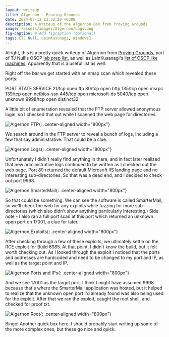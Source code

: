 ```yaml
---
layout: writeup
title: Algernon - Proving Grounds
date: 2024-07-12 13:32:20 +0300
description: A Writeup of the Algernon Box from Proving Grounds
image: /assets/images/Algernon/Logs.png
fig-caption: # Add figcaption (optional)
tags: [TJ Null, LainKusunagi, Windows]
---
```



Alright, this is a pretty quick writeup of Algernon from [Proving Grounds](https://www.offsec.com/labs/), part of TJ Null's OSCP [lab prep list](https://docs.google.com/spreadsheets/u/1/d/1dwSMIAPIam0PuRBkCiDI88pU3yzrqqHkDtBngUHNCw8/htmlview#), as well as LainKusanagi's [list of OSCP like machines](https://www.reddit.com/r/oscp/comments/1c8pzyz/lainkusanagi_list_of_oscp_like_machines/). Apparently that is a useful list as well. 

Right off the bar we get started with an nmap scan which revealed these ports:

PORT      STATE SERVICE
21/tcp    open  ftp
80/tcp    open  http
135/tcp   open  msrpc
139/tcp   open  netbios-ssn
445/tcp   open  microsoft-ds
5040/tcp  open  unknown
9998/tcp  open  distinct32

A little bit of enumeration revealed that the FTP server allowed anonymous login, so I checked that out while I scanned the web page for directories. 

![Algernon FTP](/assets/images/Algernon/ftp_connected.png){: .center-aligned width="800px"}

We search around in the FTP server to reveal a bunch of logs, including a few that say administrative. That could be a clue.

![Algernon Logs](/assets/images/Algernon/Logs.png){: .center-aligned width="800px"}

Unfortunately I didn't really find anything in there, and in fact later realized that new administrative logs continued to be written as I checked out the web page. Port 80 returned the default Microsoft IIS landing page and no interesting sub-directories. So that was a dead end, and I decided to check out port 9998. 

![Algernon SmarterMail](/assets/images/Algernon/SmarterMail.png){: .center-aligned width="800px"}

So that could be something. We can see the software is called SmarterMail, so we'll check the web for any exploits while fuzzing for more sub-directories (which also didn't show anything particularly interesting.) Side note - I also ran a full port scan at this port which returned an unknown open port on 17001, a clue for later. 

![Algernon Exploits](/assets/images/Algernon/smartermail_exploits.png){: .center-aligned width="800px"}

After checking through a few of these exploits, we ultimately settle on the RCE exploit for Build 6985. At that point, I didn't know the build, but it felt worth checking out. As I looked through the exploit I noticed that the ports and addresses are hardcoded and need to be changed to my port and IP, as well as the target point and IP. 

![Algernon Ports and IPs](/assets/images/Algernon/change_this.png){: .center-aligned width="800px"}

And we see 17001 as the target port. I think I might have assumed 9998 because that's where the SmarterMail application was hosted, but it helped to realize that the unknown open port I'd already found was also being used for the exploit. After that we ran the exploit, caught the root shell, and checked for proof.txt. 

![Algernon Root](/assets/images/Algernon/caught_root_shell.png){: .center-aligned width="800px"}

Bingo! Another quick box here, I should probably start writing up some of the more complex ones, but these go nice and quick. 
